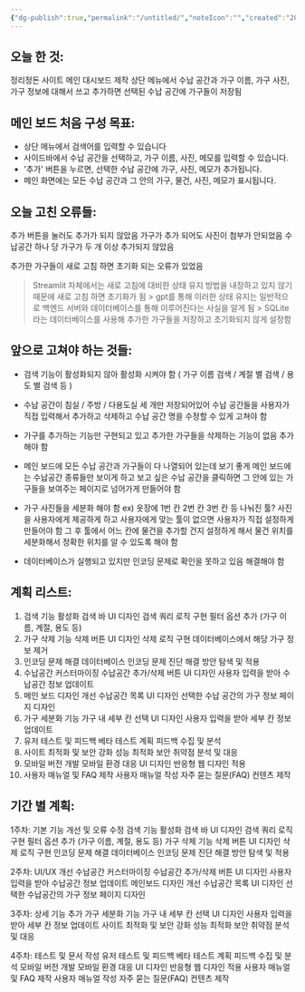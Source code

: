 ```yaml
---
{"dg-publish":true,"permalink":"/untitled/","noteIcon":"","created":"2023-10-01T13:26:36.015+09:00","updated":"2023-10-01T18:47:00.090+09:00"}
---
```


## 오늘 한 것:

정리정돈 사이트 메인 대시보드 제작
상단 메뉴에서 수납 공간과 가구 이름, 가구 사진, 가구 정보에 대해서 쓰고 추가하면
선택된 수납 공간에 가구들이 저장됨

## 메인 보드 처음 구성 목표:

- 상단 메뉴에서 검색어를 입력할 수 있습니다
- 사이드바에서 수납 공간을 선택하고, 가구 이름, 사진, 메모를 입력할 수 있습니다.
- '추가' 버튼을 누르면, 선택한 수납 공간에 가구, 사진, 메모가 추가됩니다.
- 메인 화면에는 모든 수납 공간과 그 안의 가구, 물건, 사진, 메모가 표시됩니다.


## 오늘 고친 오류들:

추가 버튼을 눌러도 추가가 되지 않았음 
가구가 추가 되어도 사진이 첨부가 안되었음
수납공간 하나 당 가구가 두 개 이상 추가되지 않았음

추가한 가구들이 새로 고침 하면 초기화 되는 오류가 있었음
> Streamlit 자체에서는 새로 고침에 대비한 상태 유지 방법을 내장하고 있지 않기 때문에 새로 고침 하면 초기화가 됨 > gpt를 통해 이러한 상태 유지는 일반적으로 백엔드 서버와 데이터베이스를 통해 이루어진다는 사실을 알게 됨 > SQLite라는 데이터베이스를 사용해 추가한 가구들을 저장하고 초기화되지 않게 설정함

## 앞으로 고쳐야 하는 것들:

- 검색 기능이 활성화되지 않아 활성화 시켜야 함 ( 가구 이름 검색 / 계절 별 검색 / 용도 별 검색 등 )

- 수납 공간이 침실 / 주방 / 다용도실 세 개만 저장되어있어 수납 공간들을
사용자가 직접 입력해서 추가하고 삭제하고 수납 공간 명을 수정할 수 있게 고쳐야 함

- 가구를 추가하는 기능만 구현되고 있고 추가한 가구들을 삭제하는 기능이 없음 추가 해야 함

- 메인 보드에 모든 수납 공간과 가구들이 다 나열되어 있는데 보기 좋게 메인 보드에는 수납공간 종류들만 보이게 하고 보고 싶은 수납 공간을 클릭하면 그 안에 있는 가구들을 보여주는 페이지로 넘어가게 만들어야 함

- 가구 사진들을 세분화 해야 함 ex) 옷장에 1번 칸 2번 칸 3번 칸 등 나눠진 툴? 사진을 사용자에게 제공하게 하고 사용자에게 맞는 툴이 없으면 사용자가 직접 설정하게 만들어야 함 그 후 툴에서 어느 칸에 물건을 추가할 건지 설정하게 해서 물건 위치를 세분화해서 정확한 위치를 알 수 있도록 해야 함

- 데이터베이스가 실행되고 있지만 인코딩 문제로 확인을 못하고 있음 해결해야 함


## 계획 리스트:

1. 검색 기능 활성화
검색 바 UI 디자인
검색 쿼리 로직 구현
필터 옵션 추가 (가구 이름, 계절, 용도 등)
2. 가구 삭제 기능
삭제 버튼 UI 디자인
삭제 로직 구현
데이터베이스에서 해당 가구 정보 제거
3. 인코딩 문제 해결
데이터베이스 인코딩 문제 진단
해결 방안 탐색 및 적용
4. 수납공간 커스터마이징
수납공간 추가/삭제 버튼 UI 디자인
사용자 입력을 받아 수납공간 정보 업데이트
5. 메인 보드 디자인 개선
수납공간 목록 UI 디자인
선택한 수납 공간의 가구 정보 페이지 디자인
6. 가구 세분화 기능
가구 내 세부 칸 선택 UI 디자인
사용자 입력을 받아 세부 칸 정보 업데이트
7. 유저 테스트 및 피드백
베타 테스트 계획
피드백 수집 및 분석
8. 사이트 최적화 및 보안 강화
성능 최적화
보안 취약점 분석 및 대응
9. 모바일 버전 개발
모바일 환경 대응 UI 디자인
반응형 웹 디자인 적용
10. 사용자 매뉴얼 및 FAQ 제작
사용자 매뉴얼 작성
자주 묻는 질문(FAQ) 컨텐츠 제작


## 기간 별 계획:

1주차: 기본 기능 개선 및 오류 수정
검색 기능 활성화
검색 바 UI 디자인
검색 쿼리 로직 구현
필터 옵션 추가 (가구 이름, 계절, 용도 등)
가구 삭제 기능
삭제 버튼 UI 디자인
삭제 로직 구현
인코딩 문제 해결
데이터베이스 인코딩 문제 진단
해결 방안 탐색 및 적용

2주차: UI/UX 개선
수납공간 커스터마이징
수납공간 추가/삭제 버튼 UI 디자인
사용자 입력을 받아 수납공간 정보 업데이트
메인보드 디자인 개선
수납공간 목록 UI 디자인
선택한 수납공간의 가구 정보 페이지 디자인

3주차: 상세 기능 추가
가구 세분화 기능
가구 내 세부 칸 선택 UI 디자인
사용자 입력을 받아 세부 칸 정보 업데이트
사이트 최적화 및 보안 강화
성능 최적화
보안 취약점 분석 및 대응

4주차: 테스트 및 문서 작성
유저 테스트 및 피드백
베타 테스트 계획
피드백 수집 및 분석
모바일 버전 개발
모바일 환경 대응 UI 디자인
반응형 웹 디자인 적용
사용자 매뉴얼 및 FAQ 제작
사용자 매뉴얼 작성
자주 묻는 질문(FAQ) 컨텐츠 제작


